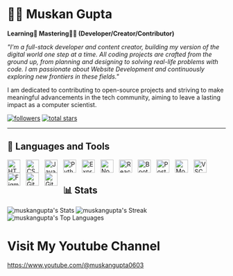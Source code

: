 # 🏄‍♂ Muskan Gupta

  

**Learning📖 Mastering👨‍🎨 (Developer/Creator/Contributor)**

*"I'm a full-stack developer and content creator, building my version of the digital world one step at a time. All coding projects are crafted from the ground up, from planning and designing to solving real-life problems with code. I am passionate about Website Development and continuously exploring new frontiers in these fields."*

I am dedicated to contributing to open-source projects and striving to make meaningful advancements in the tech community, aiming to leave a lasting impact as a computer scientist.

<p  align="left">
<a  href="https://github.com/Muskan6803?tab=followers">
<img  alt="followers"  title="Follow me on Github"  src="https://custom-icon-badges.demolab.com/github/followers/Muskan6803?color=236ad3&labelColor=1155ba&style=for-the-badge&logo=person-add&label=Follow&logoColor=white"/></a>
<a  href="https://github.com/Muskan6803?tab=repositories&sort=stargazers">
<img  alt="total stars"  title="Total stars on GitHub"  src="https://custom-icon-badges.demolab.com/github/stars/mukulchauuhan?color=55960c&style=for-the-badge&labelColor=488207&logo=star"/></a>
</p>

---

## 🧰 Languages and Tools

<img  align="left"  alt="HTML"  width="30px"  style="padding-right:10px;"  src="https://cdn.jsdelivr.net/gh/devicons/devicon/icons/html5/html5-plain.svg"  />
<img  align="left"  alt="CSS"  width="30px"  style="padding-right:10px;"  src="https://cdn.jsdelivr.net/gh/devicons/devicon/icons/css3/css3-plain.svg"  />
<img  align="left"  alt="JavaScript"  width="30px"  style="padding-right:10px;"  src="https://cdn.jsdelivr.net/gh/devicons/devicon/icons/javascript/javascript-plain.svg"  />
<img  align="left"  alt="Python"  width="30px"  style="padding-right:10px;"  src="https://cdn.jsdelivr.net/gh/devicons/devicon/icons/python/python-plain.svg"  />
<img  align="left"  alt="ExpressJS"  width="30px"  style="padding-right:10px;"  src="https://cdn.jsdelivr.net/gh/devicons/devicon/icons/express/express-original.svg"  />
<img  align="left"  alt="NodeJS"  width="30px"  style="padding-right:10px;"  src="https://cdn.jsdelivr.net/gh/devicons/devicon/icons/nodejs/nodejs-original.svg"  />
<img  align="left"  alt="ReactJS"  width="30px"  style="padding-right:10px;"  src="https://cdn.jsdelivr.net/gh/devicons/devicon/icons/react/react-original.svg"  />
<img  align="left"  alt="Bootstrap"  width="30px"  style="padding-right:10px;"  src="https://cdn.jsdelivr.net/gh/devicons/devicon/icons/bootstrap/bootstrap-original.svg"  />
<img  align="left"  alt="PostgreSQL"  width="30px"  style="padding-right:10px;"  src="https://cdn.jsdelivr.net/gh/devicons/devicon/icons/postgresql/postgresql-original.svg"  />
<img  align="left"  alt="MongoDB"  width="30px"  style="padding-right:10px;"  src="https://cdn.jsdelivr.net/gh/devicons/devicon/icons/mongodb/mongodb-original.svg"  />
<img  align="left"  alt="VSCode"  width="30px"  style="padding-right:10px;"  src="https://cdn.jsdelivr.net/gh/devicons/devicon/icons/vscode/vscode-original.svg"  />
<img  align="left"  alt="Figma"  width="30px"  style="padding-right:10px;"  src="https://cdn.jsdelivr.net/gh/devicons/devicon/icons/figma/figma-original.svg"  />
<img  align="left"  alt="Git"  width="30px"  style="padding-right:10px;"  src="https://cdn.jsdelivr.net/gh/devicons/devicon/icons/git/git-original.svg"  />
<img  align="left"  alt="GitHub"  width="30px"  style="padding-right:10px;"  src="https://cdn.jsdelivr.net/gh/devicons/devicon/icons/github/github-original.svg"  />
<br  />

#

## 📊 Stats

![muskangupta's Stats](https://github-readme-stats.vercel.app/api?username=Muskan6803&theme=slateorange&show_icons=true&hide_border=true&count_private=false)
![muskangupta's Streak](https://streak-stats.demolab.com/?user=muskan6803&theme=slateorange&hide_border=true)
![muskangupta's Top Languages](https://github-readme-stats.vercel.app/api/top-langs/?username=Muskan6803&theme=slateorange&show_icons=true&hide_border=true&layout=compact)

# Visit My Youtube Channel
https://www.youtube.com/@muskangupta0603
